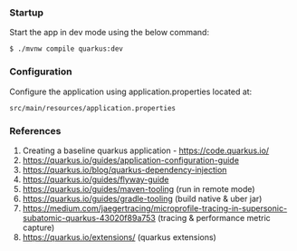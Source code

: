 

### Startup
Start the app in dev mode using the below command:
```
$ ./mvnw compile quarkus:dev
```

### Configuration
Configure the application using application.properties located at:
```
src/main/resources/application.properties
```

### References

1. Creating a baseline quarkus application - https://code.quarkus.io/
1. https://quarkus.io/guides/application-configuration-guide
1. https://quarkus.io/blog/quarkus-dependency-injection
1. https://quarkus.io/guides/flyway-guide
1. https://quarkus.io/guides/maven-tooling (run in remote mode)
1. https://quarkus.io/guides/gradle-tooling (build native & uber jar)
1. https://medium.com/jaegertracing/microprofile-tracing-in-supersonic-subatomic-quarkus-43020f89a753 (tracing & performance metric capture)
1. https://quarkus.io/extensions/ (quarkus extensions)
